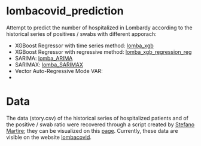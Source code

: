 # lombacovid_prediction
Attempt to predict the number of hospitalized in Lombardy according to the historical series of positives / swabs with different apporach:
- XGBoost Regressor with time series method: [lomba_xgb](https://github.com/MicheleRomano1996/lombacovid_prediction/blob/main/lomba_xgb.ipynb)
- XGBoost Regressor with regressive method: [lomba_xgb_regression_reg](https://github.com/MicheleRomano1996/lombacovid_prediction/blob/main/lomba_xgb_regression_reg.ipynb)
- SARIMA: [lomba_ARIMA](https://github.com/MicheleRomano1996/lombacovid_prediction/blob/main/lomba_ARIMA.ipynb)
- SARIMAX: [lomba_SARIMAX](https://github.com/MicheleRomano1996/lombacovid_prediction/blob/main/lomba_SARIMAX.ipynb)
- Vector Auto-Regressive Mode VAR: 
- 

# Data
The data (story.csv) of the historical series of hospitalized patients and of the positive / swab ratio were recovered through a script created by [Stefano Martire](https://github.com/virtualmartire); they can be visualized on this [page](https://github.com/virtualmartire/lombacovid). Currently, these data are visible on the website [lombacovid](https://www.lombacovid.it/).
 

